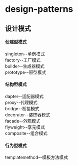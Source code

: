 # design-patterns
## 设计模式
#### 创建型模式
singleton--单例模式<br/>
factory--工厂模式<br/>
builder--生成器模式<br/>
prototype--原型模式<br/>
#### 结构型模式
dapter--适配器模式<br/>
proxy--代理模式<br/>
bridge--桥接模式<br/>
decorator--装饰器模式<br/>
facade--外观模式<br/>
flyweight--享元模式<br/>
composite--组合模式<br/>
#### 行为型模式
templatemethod--模板方法模式<br/>